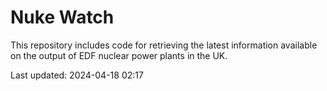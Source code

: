 # Nuke Watch

This repository includes code for retrieving the latest information available on the output of EDF nuclear power plants in the UK.

Last updated: 2024-04-18 02:17